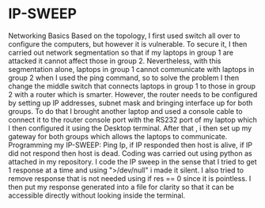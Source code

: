 # IP-SWEEP
Networking Basics
Based on the topology, I first used switch all over to configure the computers, but however it is vulnerable. To secure it, I then carried out network segmentation so that if my laptops in group 1 are attacked it cannot affect those in group 2. Nevertheless, with this segmentation alone, laptops in group 1 cannot communicate with laptops in group 2 when I used the ping command, so to solve the problem I then change the middle switch that connects laptops in group 1 to those in group 2 with a router which is smarter. However, the router needs to be configured by setting up IP addresses, subnet mask and bringing interface up for both groups. To do that I brought another laptop and used a console cable to connect it to the router console port with the RS232 port of my laptop which I then configured it using the Desktop terminal. After that , i then set up my gateway for both groups which allows the laptops to communicate.
Programming my IP-SWEEP:   Ping Ip,   if IP responded then host is alive, if IP did not respond then host is dead.
Coding was carried out using python as attached in my repository. I code the IP sweep in the sense that I tried to get 1 response at a time and using ">/dev/null" i made it silent. I also tried to remove response that is not needed using if res == 0 since it is pointless. I then put my response generated into a file for clarity so that it can be accessible directly without looking inside the terminal.   
